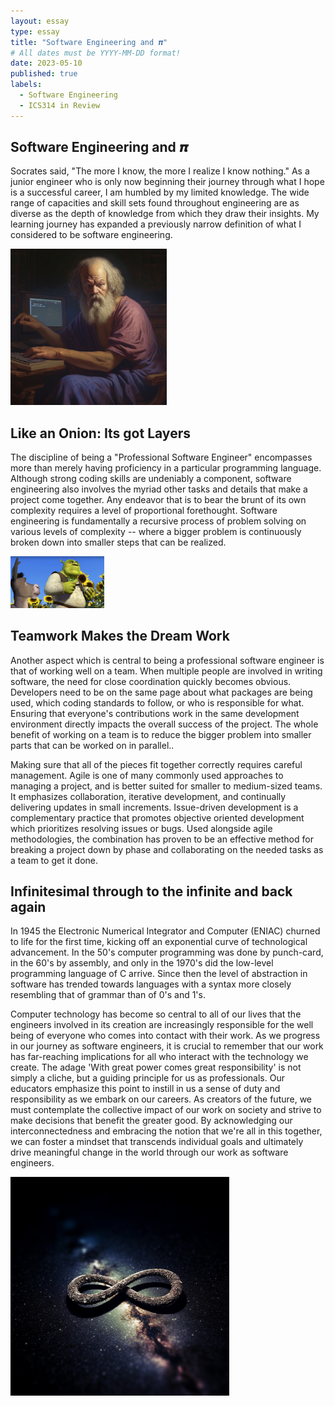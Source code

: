 ```yaml
---
layout: essay
type: essay
title: "Software Engineering and 𝝅"
# All dates must be YYYY-MM-DD format!
date: 2023-05-10
published: true
labels:
  - Software Engineering
  - ICS314 in Review
---
```


## Software Engineering and 𝝅
Socrates said, "The more I know, the more I realize I know nothing."  As a junior engineer who is only now beginning their journey through what I hope is a successful career, I am humbled by my limited knowledge.  The wide range of capacities and skill sets found throughout engineering are as diverse as the depth of knowledge from which they draw their insights.  My learning journey has expanded a previously narrow definition of what I considered to be software engineering.

<img width="250" class="float-end pe-4" src="/img/essayPics/socrates_the_brogrammer.png" alt="Socrates">

## Like an Onion: Its got Layers
The discipline of being a "Professional Software Engineer" encompasses more than merely having proficiency in a particular programming language.  Although strong coding skills are undeniably a component, software engineering also involves the myriad other tasks and details that make a project come together. Any endeavor that is to bear the brunt of its own complexity requires a level of proportional forethought.  Software engineering is fundamentally a recursive process of problem solving on various levels of complexity -- where a bigger problem is continuously broken down into smaller steps that can be realized.

<img width="150" class="float-start pe-4" src="/img/essayPics/shrek_onion.png" alt="Onion Layered">

## Teamwork Makes the Dream Work
Another aspect which is central to being a professional software engineer is that of working well on a team.  When multiple people are involved in writing software, the need for close coordination quickly becomes obvious.  Developers need to be on the same page about what packages are being used, which coding standards to follow, or who is responsible for what.  Ensuring that everyone's contributions work in the same development environment directly impacts the overall success of the project.  The whole benefit of working on a team is to reduce the bigger problem into smaller parts that can be worked on in parallel..  

Making sure that all of the pieces fit together correctly requires careful management. Agile is one of many commonly used approaches to managing a project, and is better suited for smaller to medium-sized teams.  It emphasizes collaboration, iterative development, and continually delivering updates in small increments. Issue-driven development is a complementary practice that promotes objective oriented development which prioritizes resolving issues or bugs.  Used alongside agile methodologies, the combination has proven to be an effective method for breaking a project down by phase and collaborating on the needed tasks as a team to get it done.

## Infinitesimal through to the infinite and back again
In 1945 the Electronic Numerical Integrator and Computer (ENIAC) churned to life for the first time, kicking off an exponential curve of technological advancement.  In the 50's computer programming was done by punch-card, in the 60's by assembly, and only in the 1970's did the low-level programming language of C arrive.  Since then the level of abstraction in software has trended towards languages with a syntax more closely resembling that of grammar than of 0's and 1's.  

Computer technology has become so central to all of our lives that the engineers involved in its creation are increasingly responsible for the well being of everyone who comes into contact with their work.  As we progress in our journey as software engineers, it is crucial to remember that our work has far-reaching implications for all who interact with the technology we create. The adage 'With great power comes great responsibility' is not simply a cliche, but a guiding principle for us as professionals. Our educators emphasize this point to instill in us a sense of duty and responsibility as we embark on our careers. As creators of the future, we must contemplate the collective impact of our work on society and strive to make decisions that benefit the greater good. By acknowledging our interconnectedness and embracing the notion that we're all in this together, we can foster a mindset that transcends individual goals and ultimately drive meaningful change in the world through our work as software engineers.

<img width="350" class="float-end pe-4" src="/img/essayPics/cosmic_infinity.png" alt="Infinity">

